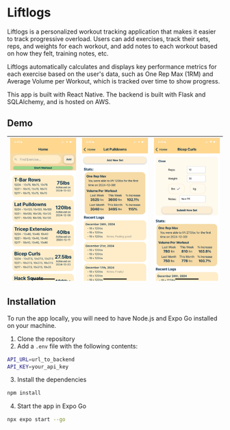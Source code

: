 # Liftlogs
Liftlogs is a personalized workout tracking application that makes it easier to track progressive overload. Users can add exercises, track their sets, reps, and weights for each workout, and add notes to each workout based on how they felt, training notes, etc. 

Liftlogs automatically calculates and displays key performance metrics for each exercise based on the user's data, such as One Rep Max (1RM) and Average Volume per Workout, which is tracked over time to show progress.

This app is built with React Native. The backend is built with Flask and SQLAlchemy, and is hosted on AWS. 

## Demo
| ![Home Screen](assets/images/demo/home.jpg) | ![Stats Feature](assets/images/demo/stats.jpg) | ![Add Set to Workout](assets/images/demo/addset.jpg) |
|---------------------------------------------|-----------------------------------------------|-----------------------------------------------------|

## Installation
To run the app locally, you will need to have Node.js and Expo Go installed on your machine.
1. Clone the repository
2. Add a `.env` file with the following contents:
```bash
API_URL=url_to_backend
API_KEY=your_api_key
```
3. Install the dependencies
```bash
npm install
```
4. Start the app in Expo Go
```bash
npx expo start --go
```
